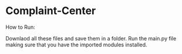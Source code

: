 # Complaint-Center

How to Run:

Downlaod all these files and save them in a folder. Run the main.py file making sure that you have the imported modules installed.
